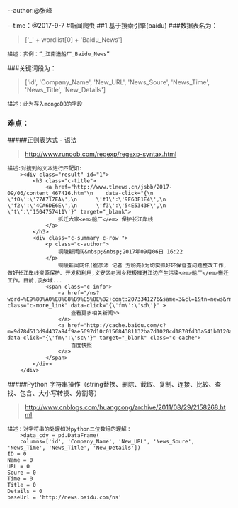 --author:@张峰 

--time：@2017-9-7
#新闻爬虫
##1.基于搜索引擎(baidu)
###数据表名为：
>['_' + wordlist[0] + 'Baidu_News']

	描述：实例：“_江南造船厂_Baidu_News”
###关键词段为：
>['id', 'Company_Name', 'New_URL', 'News_Soure', 'News_Time', 'News_Title', 'New_Details']

	描述：此为存入mongoDB的字段

### 难点：

#####正则表达式 - 语法
>http://www.runoob.com/regexp/regexp-syntax.html

	描述:对搜到的文本进行匹配如:
		><div class="result" id="1">
			<h3 class="c-title">
				<a href="http://www.tlnews.cn/jsbb/2017-09/06/content_467416.htm"\n    data-click="{\n      \'f0\':\'77A717EA\',\n      \'f1\':\'9F63F1E4\',\n      \'f2\':\'4CA6DE6E\',\n      \'f3\':\'54E5343F\',\n      \'t\':\'1504757411\'}" target="_blank">
					拆迁六家<em>船厂</em> 保护长江岸线
				</a>
			</h3>
			<div class="c-summary c-row ">
				<p class="c-author">
					铜陵新闻网&nbsp;&nbsp;2017年09月06日 16:22
				</p>
					铜陵新闻网讯(崔彦沛 记者 方盼亮)为切实抓好环保督查问题整改工作,做好长江岸线资源保护、开发和利用,义安区老洲乡积极推进江边产生污染<em>船厂</em>搬迁工作。目前,该乡域...
				<span class="c-info">
					<a href="/ns?word=%E9%80%A0%E8%88%B9%E5%8E%82+cont:2073341276&same=3&cl=1&tn=news&rn=30&fm=sd" class="c-more_link" data-click="{\'fm\':\'sd\'}" >
						查看更多相关新闻>>
					</a>
					<a href="http://cache.baidu.com/c?m=9d78d513d9d437a94f9ae5697d10c015684381132ba7d1020cd1870fd33a541b0120a1ac26510d199680397001d80f02b6a77333200357e6c7d5d00b8deb8f282d8b2223706a844a0fd11db29a1b798777cc1cfea86de1bef53490aac5d3a80e1595&amp;p=906ecc15d9c240f903b1c7710f0e&amp;newp=aa6fc64ad4934eae59f3cf2a4a7a92695912c10e36ddc44324b9d71fd325001c1b69e3b823281603d4c6786c15e9241dbdb239256b55&user=baidu&fm=sc&query=%D4%EC%B4%AC%B3%A7&qid=914b82af0002cc36&p1=1"    data-click="{\'fm\':\'sc\'}" target="_blank" class="c-cache">
						百度快照
					</a>
				</span>
			</div>
		</div>
#####Python 字符串操作（string替换、删除、截取、复制、连接、比较、查找、包含、大小写转换、分割等）
>http://www.cnblogs.com/huangcong/archive/2011/08/29/2158268.html

	描述：对字符串的处理如对python二位数组的理解：
		>data_cdv = pd.DataFrame(
        columns=['id', 'Company_Name', 'New_URL', 'News_Soure', 'News_Time', 'News_Title', 'New_Details'])
    ID = 0
    Name = 0
    URL = 0
    Soure = 0
    Time = 0
    Title = 0
    Details = 0
    baseUrl = 'http://news.baidu.com/ns'


